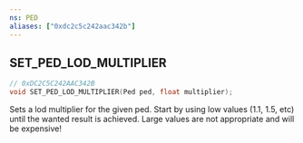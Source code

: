 ```yaml
---
ns: PED
aliases: ["0xdc2c5c242aac342b"]
---
```

## SET_PED_LOD_MULTIPLIER

```c
// 0xDC2C5C242AAC342B
void SET_PED_LOD_MULTIPLIER(Ped ped, float multiplier);
```

Sets a lod multiplier for the given ped. Start by using low values (1.1, 1.5, etc) until the wanted result is achieved. Large values are not appropriate and will be expensive!

